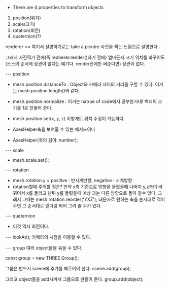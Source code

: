 -   There are 4 properties to transform objects

1. position(위치)
2. scale(크기)
3. rotation(회전)
4. quaternion(?)

renderer <= 여기서 설명하기로는 take a picutre 사진을 찍는 느낌으로 설명한다.

그래서 사진찍기 전에(즉 rednerer.render()하기 전에) 얼마든지 크기 위치를 바꾸어도(소스의 순서에 상관이 없다는 얘기다. render전에만 써준다면) 상관이 없다.

--- position

-   mesh.position.distanceTo : Object와 카메라 사이의 거리를 구할 수 있다. 이거는 mesh.position.length()와 같다.
-   mesh.position.normalize : 이거는 natrue of code에서 공부한거네! 벡터의 크기를 1로 만들어 준다.
-   mesh.position.set(x, y, z) 이렇게도 위치 수정이 가능하다.

-   AxesHelper축을 보여줄 수 있는 메서드이다
-   AxesHelper(축의 길이: number);

--- scale

-   mesh.scale.set();

--- rotation

-   mesh.rotation.y = positive : 반시계반향, negative : 시계방향
-   rotation할때 주의할 점은?
    만약 x축 기준으로 방향을 돌렸을때 나머지 y,z축이 바뀌어서 x를 돌리고 난뒤 y를 돌렸을때 예상 과는 다른 방향으로 돌아 갈수 있다.
    그래서 그때는 mesh.rotation.reorder('YXZ'); 대문자로 원하는 축을 순서대로 적어주면 그 순서대로 랜더링 되어 그려 줄 수가 있다.

--- quaternion

-   이것 역시 회전이다.

--- lookAt();
카메라의 시점을 이동할 수 있다.

--- group
여러 object들을 묶을 수 있다.

const group = new THREE.Group();

그룹은 반드시 scene에 추가를 해주어야 한다.
scene.add(group);

그리고 object들을 add시켜서 그룹으로 만들어 준다.
group.add(object);
